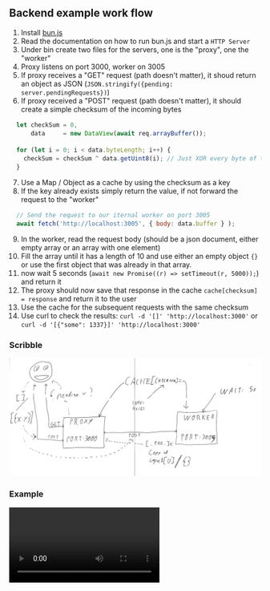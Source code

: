 ## Backend example work flow

1. Install [bun.js](https://github.com/oven-sh/bun)
2. Read the documentation on how to run bun.js and start a `HTTP Server`
3. Under bin create two files for the servers, one is the "proxy", one the "worker"
4. Proxy listens on port 3000, worker on 3005
5. If proxy receives a "GET" request (path doesn't matter), it shoud return an object as JSON (`JSON.stringify({pending: server.pendingRequests})`)
6. If proxy received a "POST" request (path doesn't matter), it should create a simple checksum of the incoming bytes

```javascript
  let checkSum = 0, 
      data     = new DataView(await req.arrayBuffer());

  for (let i = 0; i < data.byteLength; i++) {
    checkSum = checkSum ^ data.getUint8(i); // Just XOR every byte of the input with the checksum
  }

```

7. Use a Map / Object as a cache by using the checksum as a key
8. If the key already exists simply return the value, if not forward the request to the "worker"

```javascript
  // Send the request to our iternal worker on port 3005
  await fetch('http://localhost:3005', { body: data.buffer } );
```

9. In the worker, read the request body (should be a json document, either empty array or an array with one element)
10. Fill the array until it has a length of 10 and use either an empty object `{}` or use the first object that was already in that array.
11. now wait 5 seconds (`await new Promise((r) => setTimeout(r, 5000));`) and return it
12. The proxy should now save that response in the cache `cache[checksum] = response` and return it to the user
13. Use the cache for the subsequent requests with the same checksum
14. Use curl to check the results: `curl -d '[]' 'http://localhost:3000'` or `curl -d '[{"some": 1337}]' 'http://localhost:3000'`

### Scribble
![example](doc/task.jpg)

### Example
![example](doc/task.mp4)
